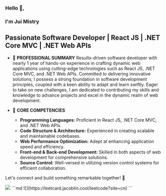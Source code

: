 ### Hello 👋, 
### I'm Jui Mistry
## Passionate Software Developer | React JS | .NET Core MVC | .NET Web APIs

- 🔭 **PROFESSIONAL SUMMARY**
   Results-driven software developer with nearly 1 year of hands-on experience in crafting dynamic web applications using cutting-edge technologies such as React JS, .NET Core MVC, and .NET Web APIs. Committed to delivering innovative solutions, I possess a strong foundation in software development principles, coupled with a keen ability to adapt and learn swiftly. Eager to take on new challenges, I am dedicated to contributing my skills and knowledge to advance projects and excel in the dynamic realm of web development.

- 🔭 **CORE COMPETENCIES**
   - **Programming Languages:** Proficient in React JS, .NET Core MVC, and .NET Web APIs.
   - **Code Structure & Architecture:** Experienced in creating scalable and maintainable codebases.
   - **Web Performance Optimization:** Adept at enhancing application speed and efficiency.
   - **Front-end & Back-end Development:** Skilled in both aspects of web development for comprehensive solutions.
   - **Source Control:** Well-versed in utilizing version control systems for efficient collaboration.

Let's connect and build something remarkable together! 🚀


<img src="https://github-readme-stats.vercel.app/api?username=jui-2211&show_icons=true&title_color=ffffff&icon_color=bb2acf&text_color=daf7dc&bg_color=151515">
```md
![](https://leetcard.jacoblin.cool/leetcode?site=cn)
```
